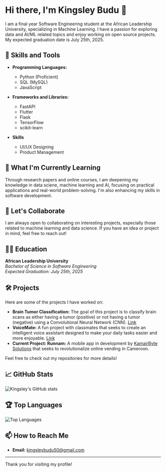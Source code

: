 # Hi there, I'm Kingsley Budu 👋

I am a final year Software Engineering student at the African Leadership University, specializing in Machine Learning. I have a passion for exploring data and AI/ML related topics and enjoy working on open source projects. My expected graduation date is July 25th, 2025.

## 🔧 Skills and Tools
 
- **Programming Languages:**
  - Python (Proficient)
  - SQL (MySQL)
  - JavaScript

- **Frameworks and Libraries:**
  - FastAPI
  - Flutter
  - Flask
  - TensorFlow
  - scikit-learn
 
- **Skills**
  - UI/UX Designing
  - Product Management

## 🌱 What I'm Currently Learning
Through research papers and online courses, I am deepening my knowledge in data sciene, machine learning and AI, focusing on practical applications and real-world problem-solving. I'm also enhancing my skills in software development.

## 🤝 Let's Collaborate
I am always open to collaborating on interesting projects, especially those related to machine learning and data science. If you have an idea or project in mind, feel free to reach out!

## 🧑‍🎓 Education
**African Leadership University**  
_Bachelor of Science in Software Engineering_  
_Expected Graduation: July 25th, 2025_

## 🛠️ Projects
Here are some of the projects I have worked on:

- **Brain Tumor Classification:** The goal of this project is to classify brain scans as either having a tumor (positive) or not having a tumor (negative) using a Convolutional Neural Network (CNN). [Link](https://github.com/kayc0des/brain_tumor_model)
- **VoiceMate:** A fun project with classmates that seeks to create an intelligent voice assistant designed to make your daily tasks easier and more enjoyable. [Link](https://github.com/kayc0des/VoiceMate)
- **Current Project: Runnam:** A mobile app in development by [KamairByte Solutions](https://kamairbytesolutions.com) that seeks to revolutionalize online vending in Cameroon. 

Feel free to check out my repositories for more details!

## 📈 GitHub Stats
![Kingsley's GitHub stats](https://github-readme-stats.vercel.app/api?username=kayc0des&show_icons=true&theme=radical)

## 🏆 Top Languages
![Top Languages](https://github-readme-stats.vercel.app/api/top-langs/?username=kayc0des&layout=compact&theme=radical)

## 📫 How to Reach Me
- **Email:** [kingsleybudu50@gmail.com](mailto:kingsleybudu50@gmail.com)

---

Thank you for visiting my profile!
